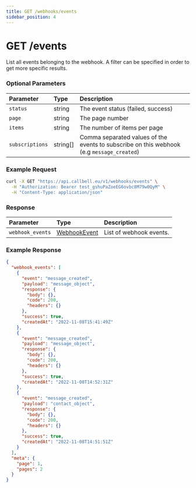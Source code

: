 ```yaml
---
title: GET /webhooks/events
sidebar_position: 4
---
```


# GET /events

List all events belonging to the webhook. A filter can be specified in order to get more specific results.

### Optional Parameters

| Parameter       | Type     | Description                                                                               |
| :-------------- | :------- | :---------------------------------------------------------------------------------------- |
| `status`        | string   | The event status (failed, success)                                                        |
| `page`          | string   | The page number                                                                           |
| `items`         | string   | The number of items per page                                                              |
| `subscriptions` | string[] | Comma separated values of the events to subscribe on this webhook (e.g `message_created`) |

### Example Request

```bash title=request.sh
curl -X GET "https://api.callbell.eu/v1/webhooks/events" \
  -H "Authorization: Bearer test_gshuPaZoeEG6ovbc8M79w0QyM" \
  -H "Content-Type: application/json"
```

### Response

| Parameter        | Type                                                      | Description             |
| :--------------- | :-------------------------------------------------------- | :---------------------- |
| `webhook_events` | [WebhookEvent](/api_reference/object_types/webhook_event) | List of webhook events. |

### Example Response

```json title=response.json
{
  "webhook_events": [
    {
      "event": "message_created",
      "payload": "message_object",
      "response": {
        "body": {},
        "code": 200,
        "headers": {}
      },
      "success": true,
      "createdAt": "2022-11-08T15:41:49Z"
    },
    {
      "event": "message_created",
      "payload": "message_object",
      "response": {
        "body": {},
        "code": 200,
        "headers": {}
      },
      "success": true,
      "createdAt": "2022-11-08T14:52:31Z"
    },
    {
      "event": "message_created",
      "payload": "contact_object",
      "response": {
        "body": {},
        "code": 200,
        "headers": {}
      },
      "success": true,
      "createdAt": "2022-11-08T14:51:51Z"
    }
  ],
  "meta": {
    "page": 1,
    "pages": 2
  }
}
```
